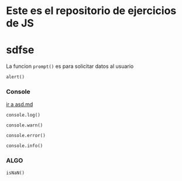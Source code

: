 # Este es el repositorio de ejercicios de JS

# sdfse

La funcion `prompt()` es para solicitar datos al usuario

`alert()`

### Console

[ir a asd.md](asd.md)

`console.log()`

`console.warn()`

`console.error()`

`console.info()`

### ALGO

`isNaN()`
